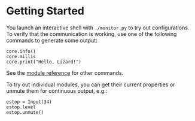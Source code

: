 # Getting Started

You launch an interactive shell with `./monitor.py` to try out configurations.
To verify that the communication is working, use one of the following commands to generate some output:

    core.info()
    core.millis
    core.print("Hello, Lizard!")

See the [module reference](module_reference.md) for other commands.

To try out individual modules, you can get their current properties or unmute them for continuous output, e.g.:

    estop = Input(34)
    estop.level
    estop.unmute()
